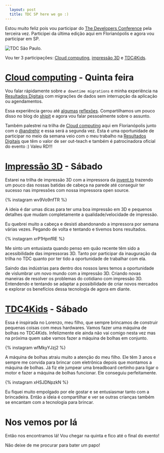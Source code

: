 ```yaml
---
  layout: post
  title: TDC SP here we go :)
---
```


Estou muito feliz pois vou participar do [The Developers Conference](http://thedevelopersconference.com.br) pela terceira vez. Participei da última edição aqui em Florianópolis e agora vou participar em SP.

![TDC São Paulo](http://s3-sa-east-1.amazonaws.com/globalcodesp/tdc/2015/img/banners/share/tdc2015sp-inscricoes-abertas.jpg).

Vou ter 3 participações: [Cloud computing](http://www.thedevelopersconference.com.br/tdc/2015/saopaulo/trilha-cloud-computing), [impressão 3D](http://www.thedevelopersconference.com.br/tdc/2015/saopaulo/trilha-impressao-3d) e [TDC4Kids](http://www.thedevelopersconference.com.br/tdc/2015/saopaulo/tdc4kids).

# [Cloud computing](http://www.thedevelopersconference.com.br/tdc/2015/saopaulo/trilha-cloud-computing) - Quinta feira

Vou falar rápidamente sobre `ø downtime migrations` e minha experiência na [Resultados Digitais](http://resultadosdigitais.com.br) com migrações de dados sem interrupção da aplicação ou agendamentos.

Essa experiência gerou até [algumas](http://shipit.resultadosdigitais.com.br/blog/dicas-para-migracoes-eficientes-com-active-record/) [reflexões](http://shipit.resultadosdigitais.com.br/blog/migrando-com-zero-downtime/). Compartilhamos um pouco disso no blog do [shipit](http://shipit.resultadosdigitais.com.br) e agora vou falar pessoalmente sobre o assunto.

Também palestrei na trilha de [Cloud computing](http://www.thedevelopersconference.com.br/tdc/2015/saopaulo/trilha-cloud-computing) aqui em Florianópolis junto com o [@andrehjr](http://ndr.io) e essa será a segunda vez. Esta é uma oportunidade de participar no meio da semana veio com o meu trabalho na [Resultados Digitais](http://resultadosdigitais.com.br) que têm o valor de ser out-teach e também é patrocinadora oficial do evento :) Valeu RD!!!

# [Impressão 3D](http://www.thedevelopersconference.com.br/tdc/2015/saopaulo/trilha-impressao-3d) - Sábado

Estarei na trilha de impressão 3D com a impressora da [invent.to](http://invent.to) trazendo um pouco das nossas batidas de cabeça na parede até conseguir ter sucesso nas impressões com nossa impressora open source.

{% instagram wv9Vo9nfTR %}

A ideia é dar umas dicas para ter uma boa impressão em 3D e pequenos detalhes que mudam completamente a qualidade/velocidade de impressão.

Eu quebrei muito a cabeça e desisti abandonando a impressora por semana várias vezes. Pegando de volta e tentando e tivemos bons resultados.

{% instagram xrP1HpnfRE %}

Me sinto um entusiasta quando penso em quão recente têm sido a acessibilidade das impressoras 3D. Tanto por participar da inauguração da trilha no TDC quanto por ter tido a oportunidade de trabalhar com ela.

Saindo das indústrias para dentro dos nossos lares temos a oportunidade de vislumbrar um novo mundo com a impressão 3D.  Criando novas maneiras de resolver os problemas do cotidiano com impressão 3D. Entendendo e tentando se adaptar a possibilidade de criar novos mercados e explorar os benefícios dessa tecnologia de agora em diante.


# [TDC4Kids](http://www.thedevelopersconference.com.br/tdc/2015/saopaulo/tdc4kids) - Sábado

Essa é inspirada no Lorenzo, meu filho, que sempre brincamos de construir pequenas coisas com meus hardwares. Vamos fazer uma máquina de bolhas no TDC4Kids. Infelizmente ele ainda não vai comigo nesta vez mas na próxima quem sabe vamos fazer a máquina de bolhas em conjunto.

{% instagram wfMkyYJzj2 %}

A máquina de bolhas atraiu muito a atenção do meu filho. Ele têm 3 anos e sempre me convida para brincar com eletrônica depois que montamos a máquina de bolhas. Já fiz ele jumpear uma breadboard certinho para ligar o motor e fazer a máquina de bolhas funcionar. Ele conseguiu perfeitamente.

{% instagram xHSJDNpzkN %}

Eu fiquei muito empolgado por ele gostar e se entusiasmar tanto com a brincadeira. Então a ideia é compartilhar e ver se outras crianças também se encantam com a tecnologia para brincar.

# Nos vemos por lá

Então nos encontramos lá! Vou chegar na quinta e fico até o final do evento!

Não deixe de me procurar para bater um papo!